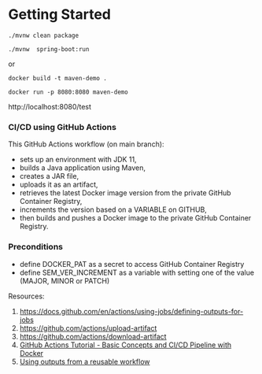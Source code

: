 # Getting Started

 ```./mvnw clean package```

```./mvnw  spring-boot:run```


or 


```docker build -t maven-demo .```

```docker run -p 8080:8080 maven-demo```



http://localhost:8080/test



### CI/CD using GitHub Actions

This GitHub Actions workflow (on main branch):
 - sets up an environment with JDK 11, 
 - builds a Java application using Maven, 
 - creates a JAR file, 
 - uploads it as an artifact, 
 - retrieves the latest Docker image version from the private GitHub Container Registry, 
 - increments the version based on a VARIABLE on GITHUB, 
 - then builds and pushes a Docker image to the private GitHub Container Registry.

 ### Preconditions
- define DOCKER_PAT as a secret to access GitHub Container Registry
- define SEM_VER_INCREMENT as a variable with setting one of the value (MAJOR, MINOR or PATCH)


Resources:
1. https://docs.github.com/en/actions/using-jobs/defining-outputs-for-jobs
2. https://github.com/actions/upload-artifact
3. https://github.com/actions/download-artifact
4. [GitHub Actions Tutorial - Basic Concepts and CI/CD Pipeline with Docker](https://www.youtube.com/watch?v=R8_veQiYBjI)
5. [Using outputs from a reusable workflow](https://docs.github.com/en/actions/using-workflows/reusing-workflows#using-outputs-from-a-reusable-workflow)

